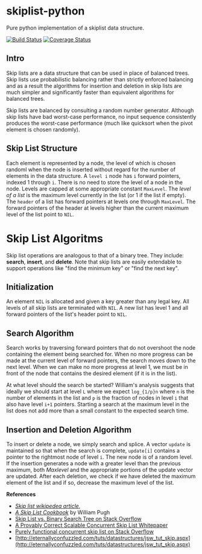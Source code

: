 skiplist-python
===============

Pure python implementation of a skiplist data structure.

[![Build Status](https://travis-ci.org/ZhukovAlexander/py-skiplist.svg?branch=master)](https://travis-ci.org/ZhukovAlexander/py-skiplist)
[![Coverage Status](https://coveralls.io/repos/ZhukovAlexander/py-skiplist/badge.svg?branch=master&service=github)](https://coveralls.io/github/ZhukovAlexander/py-skiplist?branch=master)

Intro
-----
Skip lists are a data structure that can be used in place
of balanced trees. Skip lists use probabilistic balancing
rather than strictly enforced balancing and as a result
the algorithms for insertion and deletion in skip lists
are much simpler and significantly faster than equivalent
algorithms for balanced trees.

Skip lists are balanced by consulting a random number 
generator. Although skip lists have bad worst-case
performance, no input sequence consistently produces the
worst-case performance (much like quicksort when the pivot
element is chosen randomly).

Skip List Structure
--------------------
Each element is represented by a node, the level of 
which is chosen randoml when the node is inserted
without regard for the number of elements in the
data structure. A `level i` node has `i` forward
pointers, indexed 1 through `i`. There is no need
to store the level of a node in the node. Levels
are capped at some appropriate constant `MaxLevel`.
The *level of a list* is the maximum level currently
in the list (or 1 if the list if empty). The `header`
of a list has forward pointers at levels one through
`MaxLevel`. The forward pointers of the header at
levels higher than the current maximum level of the
list point to `NIL`.

Skip List Algoritms
===================
Skip list operations are analogous to that of a binary
tree. They include: **search**, **insert**,
and **delete**. Note that skip lists are easily
extendable to support operations like "find the minimum key" or "find the next key".

Initialization
--------------
An element `NIL` is allocated and given a key
greater than any legal key. All levels of all
skip lists are terminated with `NIL`. A new list
has level 1 and all forward pointers of the list's
header point to `NIL`.

Search Algorithm
-----------------
Search works by traversing forward pointers
that do not overshoot the node containing the element
being searched for. When no more progress can be
made at the current level of forward pointers, the
search moves down to the next level. When we can make
no more progress at level 1, we must be in front
of the node that contains the desired element (if 
it is in the list).

At what level should the search be started? William's
analysis suggests that ideally we should start
at level `L` where we expect `log_{1/p}n` where
`n` is the number of elements in the list and
`p` is the fraction of nodes in level `i` that
also have level `i+1` pointers. Starting a search
at the maximum level in the list does not add more
than a small constant to the expected search time.

Insertion and Deletion Algorithm
--------------------------------
To insert or delete a node, we simply search and
splice. A vector `update` is maintained so that when
the search is complete, `update[i]` contains a pointer
to the rightmost node of level `i`. The new node
is of a random level.
If the insertion generates a node with a greater level
than the previous maximum, both *Maxlevel* 
and the appropriate portions of the update vector
are updated. After each deletion, we check if we have
deleted the maximum element of the list and if so,
decrease the maximum level of the list.

**References**

* [*Skip list wikipedea article*](http://en.wikipedia.org/wiki/Skip_list),
* [*A Skip List Cookbook*](http://cg.scs.carleton.ca/~morin/teaching/5408/refs/p90b.pdf) by William Pugh
* [Skip List vs. Binary Search Tree on Stack Overflow
](http://stackoverflow.com/questions/256511/skip-list-vs-binary-tree)
* [A Provably Correct Scalable Concurrent Skip
List Whitepaper](http://www.cs.tau.ac.il/~shanir/nir-pubs-web/Papers/OPODIS2006-BA.pdf)
* [Purely functional concurrent skip list
 on Stack Overflow](http://stackoverflow.com/questions/3489560/purely-functional-concurrent-skip-list)
* [http://eternallyconfuzzled.com/tuts/datastructures/jsw_tut_skip.aspx](http://eternallyconfuzzled.com/tuts/datastructures/jsw_tut_skip.aspx)


